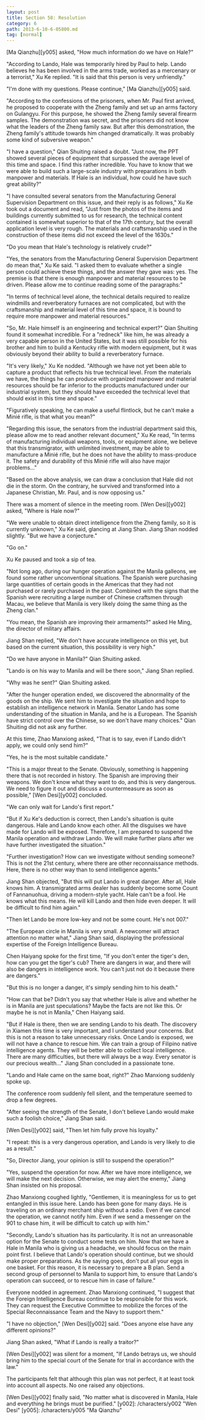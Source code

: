 ```yaml
---
layout: post
title: Section 58: Resolution
category: 6
path: 2013-6-10-6-05800.md
tag: [normal]
---
```


[Ma Qianzhu][y005] asked, "How much information do we have on Hale?"

"According to Lando, Hale was temporarily hired by Paul to help. Lando believes he has been involved in the arms trade, worked as a mercenary or a terrorist," Xu Ke replied. "It is said that this person is very unfriendly."

"I'm done with my questions. Please continue," [Ma Qianzhu][y005] said.

"According to the confessions of the prisoners, when Mr. Paul first arrived, he proposed to cooperate with the Zheng family and set up an arms factory on Gulangyu. For this purpose, he showed the Zheng family several firearm samples. The demonstration was secret, and the prisoners did not know what the leaders of the Zheng family saw. But after this demonstration, the Zheng family's attitude towards him changed dramatically. It was probably some kind of subversive weapon."

"I have a question," Qian Shuiting raised a doubt. "Just now, the PPT showed several pieces of equipment that surpassed the average level of this time and space. I find this rather incredible. You have to know that we were able to build such a large-scale industry with preparations in both manpower and materials. If Hale is an individual, how could he have such great ability?"

"I have consulted several senators from the Manufacturing General Supervision Department on this issue, and their reply is as follows," Xu Ke took out a document and read, "Just from the photos of the items and buildings currently submitted to us for research, the technical content contained is somewhat superior to that of the 17th century, but the overall application level is very rough. The materials and craftsmanship used in the construction of these items did not exceed the level of the 1630s."

"Do you mean that Hale's technology is relatively crude?"

"Yes, the senators from the Manufacturing General Supervision Department do mean that," Xu Ke said. "I asked them to evaluate whether a single person could achieve these things, and the answer they gave was: yes. The premise is that there is enough manpower and material resources to be driven. Please allow me to continue reading some of the paragraphs:"

"In terms of technical level alone, the technical details required to realize windmills and reverberatory furnaces are not complicated, but with the craftsmanship and material level of this time and space, it is bound to require more manpower and material resources."

"So, Mr. Hale himself is an engineering and technical expert?" Qian Shuiting found it somewhat incredible. For a "redneck" like him, he was already a very capable person in the United States, but it was still possible for his brother and him to build a Kentucky rifle with modern equipment, but it was obviously beyond their ability to build a reverberatory furnace.

"It's very likely," Xu Ke nodded. "Although we have not yet been able to capture a product that reflects his true technical level. From the materials we have, the things he can produce with organized manpower and material resources should be far inferior to the products manufactured under our industrial system, but they should have exceeded the technical level that should exist in this time and space."

"Figuratively speaking, he can make a useful flintlock, but he can't make a Minié rifle, is that what you mean?"

"Regarding this issue, the senators from the industrial department said this, please allow me to read another relevant document," Xu Ke read, "In terms of manufacturing individual weapons, tools, or equipment alone, we believe that this transmigrator, with unlimited investment, may be able to manufacture a Minié rifle, but he does not have the ability to mass-produce it. The safety and durability of this Minié rifle will also have major problems..."

"Based on the above analysis, we can draw a conclusion that Hale did not die in the storm. On the contrary, he survived and transformed into a Japanese Christian, Mr. Paul, and is now opposing us."

There was a moment of silence in the meeting room. [Wen Desi][y002] asked, "Where is Hale now?"

"We were unable to obtain direct intelligence from the Zheng family, so it is currently unknown," Xu Ke said, glancing at Jiang Shan. Jiang Shan nodded slightly. "But we have a conjecture."

"Go on."

Xu Ke paused and took a sip of tea.

"Not long ago, during our hunger operation against the Manila galleons, we found some rather unconventional situations. The Spanish were purchasing large quantities of certain goods in the Americas that they had not purchased or rarely purchased in the past. Combined with the signs that the Spanish were recruiting a large number of Chinese craftsmen through Macau, we believe that Manila is very likely doing the same thing as the Zheng clan."

"You mean, the Spanish are improving their armaments?" asked He Ming, the director of military affairs.

Jiang Shan replied, "We don't have accurate intelligence on this yet, but based on the current situation, this possibility is very high."

"Do we have anyone in Manila?" Qian Shuiting asked.

"Lando is on his way to Manila and will be there soon," Jiang Shan replied.

"Why was he sent?" Qian Shuiting asked.

"After the hunger operation ended, we discovered the abnormality of the goods on the ship. We sent him to investigate the situation and hope to establish an intelligence network in Manila. Senator Lando has some understanding of the situation in Manila, and he is a European. The Spanish have strict control over the Chinese, so we don't have many choices." Qian Shuiting did not ask any further.

At this time, Zhao Manxiong asked, "That is to say, even if Lando didn't apply, we could only send him?"

"Yes, he is the most suitable candidate."

"This is a major threat to the Senate. Obviously, something is happening there that is not recorded in history. The Spanish are improving their weapons. We don't know what they want to do, and this is very dangerous. We need to figure it out and discuss a countermeasure as soon as possible," [Wen Desi][y002] concluded.

"We can only wait for Lando's first report."

"But if Xu Ke's deduction is correct, then Lando's situation is quite dangerous. Hale and Lando know each other. All the disguises we have made for Lando will be exposed. Therefore, I am prepared to suspend the Manila operation and withdraw Lando. We will make further plans after we have further investigated the situation."

"Further investigation? How can we investigate without sending someone? This is not the 21st century, where there are other reconnaissance methods. Here, there is no other way than to send intelligence agents."

Jiang Shan objected, "But this will put Lando in great danger. After all, Hale knows him. A transmigrated arms dealer has suddenly become some Count of Fannanuohua, driving a modern-style yacht. Hale can't be a fool. He knows what this means. He will kill Lando and then hide even deeper. It will be difficult to find him again."

"Then let Lando be more low-key and not be some count. He's not 007."

"The European circle in Manila is very small. A newcomer will attract attention no matter what," Jiang Shan said, displaying the professional expertise of the Foreign Intelligence Bureau.

Chen Haiyang spoke for the first time, "If you don't enter the tiger's den, how can you get the tiger's cub? There are dangers in war, and there will also be dangers in intelligence work. You can't just not do it because there are dangers."

"But this is no longer a danger, it's simply sending him to his death."

"How can that be? Didn't you say that whether Hale is alive and whether he is in Manila are just speculations? Maybe the facts are not like this. Or maybe he is not in Manila," Chen Haiyang said.

"But if Hale is there, then we are sending Lando to his death. The discovery in Xiamen this time is very important, and I understand your concerns. But this is not a reason to take unnecessary risks. Once Lando is exposed, we will not have a chance to rescue him. We can train a group of Filipino native intelligence agents. They will be better able to collect local intelligence. There are many difficulties, but there will always be a way. Every senator is our precious wealth..." Jiang Shan concluded in a passionate tone.

"Lando and Hale came on the same boat, right?" Zhao Manxiong suddenly spoke up.

The conference room suddenly fell silent, and the temperature seemed to drop a few degrees.

"After seeing the strength of the Senate, I don't believe Lando would make such a foolish choice," Jiang Shan said.

[Wen Desi][y002] said, "Then let him fully prove his loyalty."

"I repeat: this is a very dangerous operation, and Lando is very likely to die as a result."

"So, Director Jiang, your opinion is still to suspend the operation?"

"Yes, suspend the operation for now. After we have more intelligence, we will make the next decision. Otherwise, we may alert the enemy," Jiang Shan insisted on his proposal.

Zhao Manxiong coughed lightly, "Gentlemen, it is meaningless for us to get entangled in this issue here. Lando has been gone for many days. He is traveling on an ordinary merchant ship without a radio. Even if we cancel the operation, we cannot notify him. Even if we send a messenger on the 901 to chase him, it will be difficult to catch up with him."

"Secondly, Lando's situation has its particularity. It is not an unreasonable option for the Senate to conduct some tests on him. Now that we have a Hale in Manila who is giving us a headache, we should focus on the main point first. I believe that Lando's operation should continue, but we should make proper preparations. As the saying goes, don't put all your eggs in one basket. For this reason, it is necessary to prepare a B plan. Send a second group of personnel to Manila to support him, to ensure that Lando's operation can succeed, or to rescue him in case of failure."

Everyone nodded in agreement. Zhao Manxiong continued, "I suggest that the Foreign Intelligence Bureau continue to be responsible for this work. They can request the Executive Committee to mobilize the forces of the Special Reconnaissance Team and the Navy to support them."

"I have no objection," [Wen Desi][y002] said. "Does anyone else have any different opinions?"

Jiang Shan asked, "What if Lando is really a traitor?"

[Wen Desi][y002] was silent for a moment, "If Lando betrays us, we should bring him to the special court of the Senate for trial in accordance with the law."

The participants felt that although this plan was not perfect, it at least took into account all aspects. No one raised any objections.

[Wen Desi][y002] finally said, "No matter what is discovered in Manila, Hale and everything he brings must be purified."
[y002]: /characters/y002 "Wen Desi"
[y005]: /characters/y005 "Ma Qianzhu"